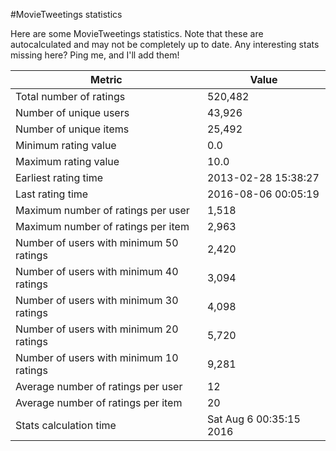 #MovieTweetings statistics

Here are some MovieTweetings statistics. Note that these are autocalculated and may not be completely up to date. Any interesting stats missing here? Ping me, and I'll add them!

Metric | Value
--- | ---
Total number of ratings                 | 520,482
Number of unique users                  | 43,926
Number of unique items                  | 25,492
Minimum rating value                    | 0.0
Maximum rating value                    | 10.0
Earliest rating time                    | 2013-02-28 15:38:27
Last rating time                        | 2016-08-06 00:05:19
Maximum number of ratings per user      | 1,518
Maximum number of ratings per item      | 2,963
Number of users with minimum 50 ratings | 2,420
Number of users with minimum 40 ratings | 3,094
Number of users with minimum 30 ratings | 4,098
Number of users with minimum 20 ratings | 5,720
Number of users with minimum 10 ratings | 9,281
Average number of ratings per user      | 12
Average number of ratings per item      | 20
Stats calculation time                  | Sat Aug  6 00:35:15 2016

